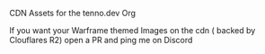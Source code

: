 CDN Assets for the tenno.dev  Org
 
 If you want  your  Warframe themed   Images on the cdn (  backed by  Clouflares R2)  open a PR and ping me on Discord
